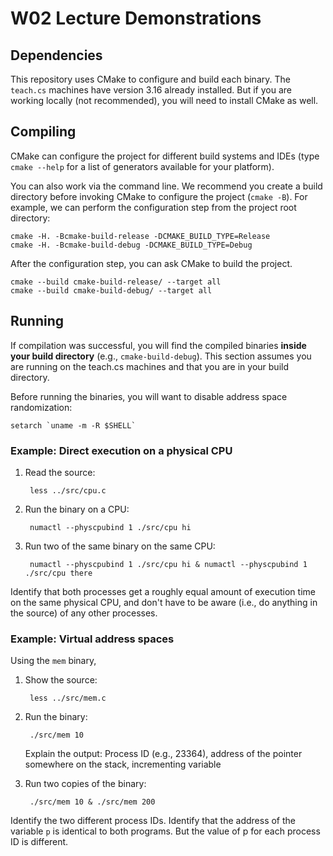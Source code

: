 # W02 Lecture Demonstrations

## Dependencies

This repository uses CMake to configure and build each binary.
The `teach.cs` machines have version 3.16 already installed.
But if you are working locally (not recommended), you will need to install CMake as well.

## Compiling

CMake can configure the project for different build systems and IDEs (type `cmake --help` for a list of generators available for your platform).

You can also work via the command line.
We recommend you create a build directory before invoking CMake to configure the project (`cmake -B`).
For example, we can perform the configuration step from the project root directory:

	cmake -H. -Bcmake-build-release -DCMAKE_BUILD_TYPE=Release
	cmake -H. -Bcmake-build-debug -DCMAKE_BUILD_TYPE=Debug

After the configuration step, you can ask CMake to build the project.

	cmake --build cmake-build-release/ --target all
	cmake --build cmake-build-debug/ --target all

## Running

If compilation was successful, you will find the compiled binaries **inside your build directory** (e.g., `cmake-build-debug`).
This section assumes you are running on the teach.cs machines and that you are in your build directory.

Before running the binaries, you will want to disable address space randomization:

    setarch `uname -m -R $SHELL`

### Example: Direct execution on a physical CPU

1. Read the source:

        less ../src/cpu.c

2. Run the binary on a CPU:

        numactl --physcpubind 1 ./src/cpu hi

3. Run two of the same binary on the same CPU:

        numactl --physcpubind 1 ./src/cpu hi & numactl --physcpubind 1 ./src/cpu there

Identify that both processes get a roughly equal amount of execution time on the same physical CPU, and don't have to be aware (i.e., do anything in the source) of any other processes.

### Example: Virtual address spaces

Using the `mem` binary,

1. Show the source:

        less ../src/mem.c

2. Run the binary:

        ./src/mem 10

    Explain the output: Process ID (e.g., 23364), address of the pointer somewhere on the stack, incrementing variable

3. Run two copies of the binary:

        ./src/mem 10 & ./src/mem 200

Identify the two different process IDs.
Identify that the address of the variable `p` is identical to both programs.
But the value of p for each process ID is different.
